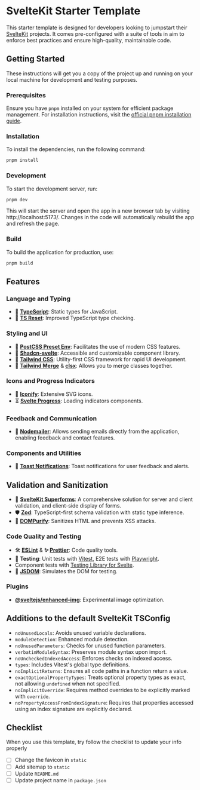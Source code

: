 # SvelteKit Starter Template

This starter template is designed for developers looking to jumpstart their [SvelteKit](https://kit.svelte.dev/) projects. It comes pre-configured with a suite of tools in aim to enforce best practices and ensure high-quality, maintainable code.

## Getting Started

These instructions will get you a copy of the project up and running on your local machine for development and testing purposes.

### Prerequisites

Ensure you have `pnpm` installed on your system for efficient package management. For installation instructions, visit the [official pnpm installation guide](https://pnpm.io/installation).

### Installation

To install the dependencies, run the following command:

```bash
pnpm install
```

### Development

To start the development server, run:

```bash
pnpm dev
```

This will start the server and open the app in a new browser tab by visiting http://localhost:5173/. Changes in the code will automatically rebuild the app and refresh the page.

### Build

To build the application for production, use:

```bash
pnpm build
```

## Features

### Language and Typing

- 📘 **[TypeScript](https://www.typescriptlang.org/)**: Static types for JavaScript.
- 🔧 **[TS Reset](https://www.totaltypescript.com/ts-reset)**: Improved TypeScript type checking.

### Styling and UI

- 🎨 **[PostCSS Preset Env](https://www.npmjs.com/package/postcss-preset-env)**: Facilitates the use of modern CSS features.
- 🧩 **[Shadcn-svelte](https://www.shadcn-svelte.com/)**: Accessible and customizable component library.
- 💨 **[Tailwind CSS](https://tailwindcss.com/)**: Utility-first CSS framework for rapid UI development.
- 🤝 **[Tailwind Merge](https://github.com/dcastil/tailwind-merge)** & **[clsx](https://github.com/lukeed/clsx)**: Allows you to merge classes together.

### Icons and Progress Indicators

- 🎨 **[Iconify](https://iconify.design/docs/iconify-icon/)**: Extensive SVG icons.
- ⏳ **[Svelte Progress](https://www.npmjs.com/package/@bobbymannino/svelte-progress)**: Loading indicators components.

### Feedback and Communication

- 📧 **[Nodemailer](https://nodemailer.com/about/)**: Allows sending emails directly from the application, enabling feedback and contact features.

### Components and Utilities

- 🔔 **[Toast Notifications](https://github.com/wobsoriano/svelte-sonner)**: Toast notifications for user feedback and alerts.

## Validation and Sanitization

- 📝 **[SvelteKit Superforms](https://superforms.rocks/)**: A comprehensive solution for server and client validation, and client-side display of forms.
- 🛡️ **[Zod](https://github.com/colinhacks/zod)**: TypeScript-first schema validation with static type inference.
- 🧼 **[DOMPurify](https://github.com/cure53/DOMPurify)**: Sanitizes HTML and prevents XSS attacks.

### Code Quality and Testing

- 🛠️ **[ESLint](https://eslint.org/)** & **✨ [Prettier](https://prettier.io/)**: Code quality tools.
- 🧪 **Testing**: Unit tests with [Vitest](https://vitest.dev/), E2E tests with [Playwright](https://playwright.dev/).
- Component tests with [Testing Library for Svelte](https://testing-library.com/docs/svelte-testing-library/intro).
- 📜 **[JSDOM](https://github.com/jsdom/jsdom)**: Simulates the DOM for testing.

### Plugins

- **[@sveltejs/enhanced-img](https://www.npmjs.com/package/@sveltejs/enhanced-img)**: Experimental image optimization.

## Additions to the default SvelteKit TSConfig

- `noUnusedLocals`: Avoids unused variable declarations.
- `moduleDetection`: Enhanced module detection.
- `noUnusedParameters`: Checks for unused function parameters.
- `verbatimModuleSyntax`: Preserves module syntax upon import.
- `noUncheckedIndexedAccess`: Enforces checks on indexed access.
- `types`: Includes Vitest's global type definitions.
- `noImplicitReturns`: Ensures all code paths in a function return a value.
- `exactOptionalPropertyTypes`: Treats optional property types as exact, not allowing `undefined` when not specified.
- `noImplicitOverride`: Requires method overrides to be explicitly marked with `override`.
- `noPropertyAccessFromIndexSignature`: Requires that properties accessed using an index signature are explicitly declared.

## Checklist

When you use this template, try follow the checklist to update your info properly

- [ ] Change the favicon in `static`
- [ ] Add sitemap to `static`
- [ ] Update `README.md`
- [ ] Update project name in `package.json`
